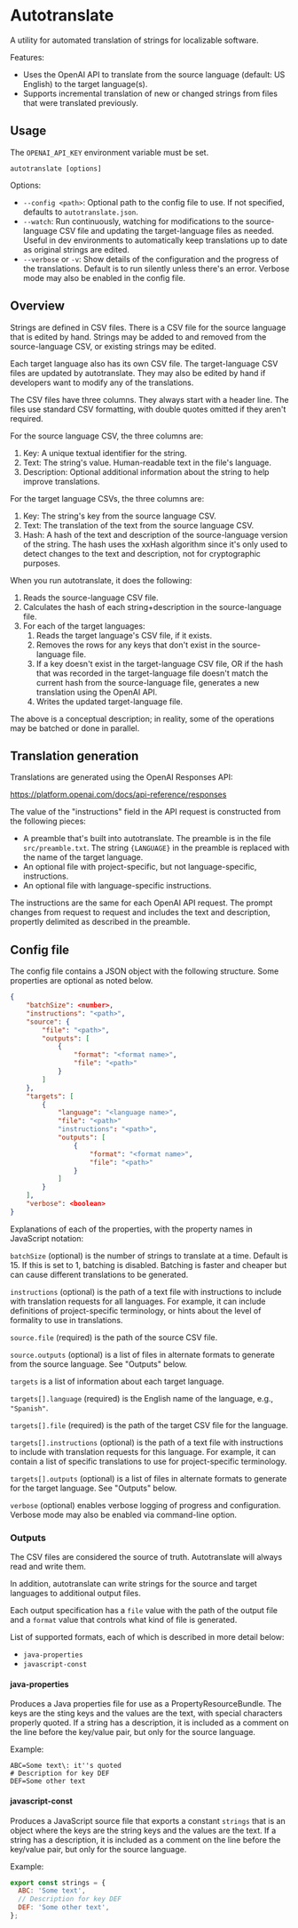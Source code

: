 # Autotranslate

A utility for automated translation of strings for localizable software.

Features:

- Uses the OpenAI API to translate from the source language (default: US English)
  to the target language(s).
- Supports incremental translation of new or changed strings from files that were
  translated previously.

## Usage

The `OPENAI_API_KEY` environment variable must be set.

```
autotranslate [options]
```

Options:

- `--config <path>`: Optional path to the config file to use. If not specified,
  defaults to `autotranslate.json`.
- `--watch`: Run continuously, watching for modifications to the source-language
  CSV file and updating the target-language files as needed. Useful in dev
  environments to automatically keep translations up to date as original strings
  are edited.
- `--verbose` or `-v`: Show details of the configuration and the progress of
  the translations. Default is to run silently unless there's an error. Verbose
  mode may also be enabled in the config file.

## Overview

Strings are defined in CSV files. There is a CSV file for the source language that
is edited by hand. Strings may be added to and removed from the source-language CSV,
or existing strings may be edited.

Each target language also has its own CSV file. The target-language CSV files are
updated by autotranslate. They may also be edited by hand if developers want to
modify any of the translations.

The CSV files have three columns. They always start with a header line. The files
use standard CSV formatting, with double quotes omitted if they aren't required.

For the source language CSV, the three columns are:

1. Key: A unique textual identifier for the string.
2. Text: The string's value. Human-readable text in the file's language.
3. Description: Optional additional information about the string to help improve
   translations.

For the target language CSVs, the three columns are:

1. Key: The string's key from the source language CSV.
2. Text: The translation of the text from the source language CSV.
3. Hash: A hash of the text and description of the source-language version of
   the string. The hash uses the xxHash algorithm since it's only used to detect
   changes to the text and description, not for cryptographic purposes.

When you run autotranslate, it does the following:

1. Reads the source-language CSV file.
2. Calculates the hash of each string+description in the source-language file.
3. For each of the target languages:
   1. Reads the target language's CSV file, if it exists.
   2. Removes the rows for any keys that don't exist in the source-language file.
   3. If a key doesn't exist in the target-language CSV file, OR if the hash that
      was recorded in the target-language file doesn't match the current hash from
      the source-language file, generates a new translation using the OpenAI API.
   4. Writes the updated target-language file.

The above is a conceptual description; in reality, some of the operations may be
batched or done in parallel.

## Translation generation

Translations are generated using the OpenAI Responses API:

https://platform.openai.com/docs/api-reference/responses

The value of the "instructions" field in the API request is constructed from the
following pieces:

- A preamble that's built into autotranslate. The preamble is in the file
  `src/preamble.txt`. The string `{LANGUAGE}` in the preamble is replaced with
  the name of the target language.
- An optional file with project-specific, but not language-specific, instructions.
- An optional file with language-specific instructions.

The instructions are the same for each OpenAI API request. The prompt changes from
request to request and includes the text and description, propertly delimited as
described in the preamble.

## Config file

The config file contains a JSON object with the following structure. Some properties
are optional as noted below.

```json
{
    "batchSize": <number>,
    "instructions": "<path>",
    "source": {
        "file": "<path>",
        "outputs": [
            {
                "format": "<format name>",
                "file": "<path>"
            }
        ]
    },
    "targets": [
        {
            "language": "<language name>",
            "file": "<path>"
            "instructions": "<path>",
            "outputs": [
                {
                    "format": "<format name>",
                    "file": "<path>"
                }
            ]
        }
    ],
    "verbose": <boolean>
}
```

Explanations of each of the properties, with the property names in JavaScript
notation:

`batchSize` (optional) is the number of strings to translate at a time. Default
is 15. If this is set to 1, batching is disabled. Batching is faster and cheaper
but can cause different translations to be generated.

`instructions` (optional) is the path of a text file with instructions to include
with translation requests for all languages. For example, it can include
definitions of project-specific terminology, or hints about the level of
formality to use in translations.

`source.file` (required) is the path of the source CSV file.

`source.outputs` (optional) is a list of files in alternate formats to generate
from the source language. See "Outputs" below.

`targets` is a list of information about each target language.

`targets[].language` (required) is the English name of the language, e.g.,
`"Spanish"`.

`targets[].file` (required) is the path of the target CSV file for the language.

`targets[].instructions` (optional) is the path of a text file with instructions
to include with translation requests for this language. For example, it can
contain a list of specific translations to use for project-specific terminology.

`targets[].outputs` (optional) is a list of files in alternate formats to generate
for the target language. See "Outputs" below.

`verbose` (optional) enables verbose logging of progress and configuration.
Verbose mode may also be enabled via command-line option.

### Outputs

The CSV files are considered the source of truth. Autotranslate will always read
and write them.

In addition, autotranslate can write strings for the source and target languages
to additional output files.

Each output specification has a `file` value with the path of the output file and
a `format` value that controls what kind of file is generated.

List of supported formats, each of which is described in more detail below:

- `java-properties`
- `javascript-const`

#### java-properties

Produces a Java properties file for use as a PropertyResourceBundle. The keys are
the sting keys and the values are the text, with special characters properly
quoted. If a string has a description, it is included as a comment on the line
before the key/value pair, but only for the source language.

Example:

```
ABC=Some text\: it''s quoted
# Description for key DEF
DEF=Some other text
```

#### javascript-const

Produces a JavaScript source file that exports a constant `strings` that is an
object where the keys are the string keys and the values are the text. If a
string has a description, it is included as a comment on the line before the
key/value pair, but only for the source language.

Example:

```javascript
export const strings = {
  ABC: 'Some text',
  // Description for key DEF
  DEF: 'Some other text',
};
```

